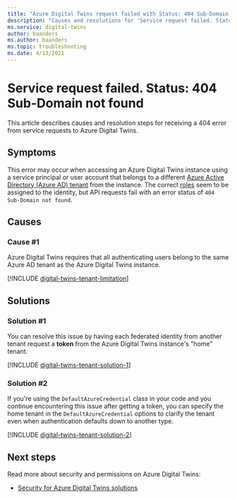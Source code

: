```yaml
---
title: "Azure Digital Twins request failed with Status: 404 Sub-Domain not found"
description: "Causes and resolutions for 'Service request failed. Status: 404 Sub-Domain not found' on Azure Digital Twins."
ms.service: digital-twins
author: baanders
ms.author: baanders
ms.topic: troubleshooting
ms.date: 4/13/2021
---
```


# Service request failed. Status: 404 Sub-Domain not found

This article describes causes and resolution steps for receiving a 404 error from service requests to Azure Digital Twins. 

## Symptoms

This error may occur when accessing an Azure Digital Twins instance using a service principal or user account that belongs to a different [Azure Active Directory (Azure AD) tenant](../active-directory/develop/quickstart-create-new-tenant.md) from the instance. The correct [roles](concepts-security.md) seem to be assigned to the identity, but API requests fail with an error status of `404 Sub-Domain not found`.

## Causes

### Cause #1

Azure Digital Twins requires that all authenticating users belong to the same Azure AD tenant as the Azure Digital Twins instance.

[!INCLUDE [digital-twins-tenant-limitation](../../includes/digital-twins-tenant-limitation.md)]

## Solutions

### Solution #1

You can resolve this issue by having each federated identity from another tenant request a **token** from the Azure Digital Twins instance's "home" tenant. 

[!INCLUDE [digital-twins-tenant-solution-1](../../includes/digital-twins-tenant-solution-1.md)]

### Solution #2

If you're using the `DefaultAzureCredential` class in your code and you continue encountering this issue after getting a token, you can specify the home tenant in the `DefaultAzureCredential` options to clarify the tenant even when authentication defaults down to another type.

[!INCLUDE [digital-twins-tenant-solution-2](../../includes/digital-twins-tenant-solution-2.md)]

## Next steps

Read more about security and permissions on Azure Digital Twins:
* [Security for Azure Digital Twins solutions](concepts-security.md)
